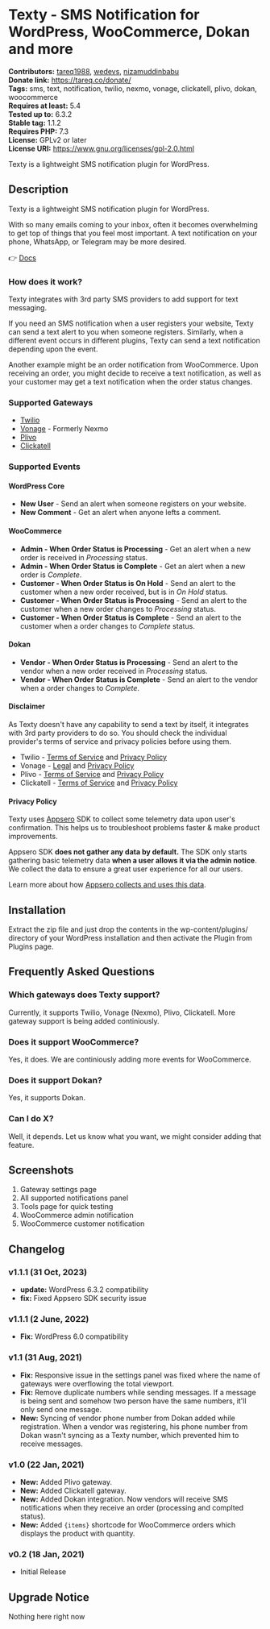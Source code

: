 # Texty - SMS Notification for WordPress, WooCommerce, Dokan and more #
**Contributors:** [tareq1988](https://profiles.wordpress.org/tareq1988/), [wedevs](https://profiles.wordpress.org/wedevs/), [nizamuddinbabu](https://profiles.wordpress.org/nizamuddinbabu/)  
**Donate link:** https://tareq.co/donate/  
**Tags:** sms, text, notification, twilio, nexmo, vonage, clickatell, plivo, dokan, woocommerce  
**Requires at least:** 5.4  
**Tested up to:** 6.3.2  
**Stable tag:** 1.1.2  
**Requires PHP:** 7.3  
**License:** GPLv2 or later  
**License URI:** https://www.gnu.org/licenses/gpl-2.0.html  

Texty is a lightweight SMS notification plugin for WordPress.

## Description ##

Texty is a lightweight SMS notification plugin for WordPress. 

With so many emails coming to your inbox, often it becomes overwhelming to get top of things that you feel most important. A text notification on your phone, WhatsApp, or Telegram may be more desired.

👉 [Docs](https://github.com/weDevsOfficial/texty/wiki)

### How does it work?

Texty integrates with 3rd party SMS providers to add support for text messaging.

If you need an SMS notification when a user registers your website, Texty can send a text alert to you when someone registers. Similarly, when a different event occurs in different plugins, Texty can send a text notification depending upon the event. 

Another example might be an order notification from WooCommerce. Upon receiving an order, you might decide to receive a text notification, as well as your customer may get a text notification when the order status changes.

### Supported Gateways

- [Twilio](https://twilio.com)
- [Vonage](https://vonage.com/communications-apis/) - Formerly Nexmo
- [Plivo](https://www.plivo.com/)
- [Clickatell](https://www.clickatell.com/)

### Supported Events

#### WordPress Core

- **New User** - Send an alert when someone registers on your website.
- **New Comment** - Get an alert when anyone lefts a comment.

#### WooCommerce

- **Admin - When Order Status is Processing** - Get an alert when a new order is received in *Processing* status.
- **Admin - When Order Status is Complete** - Get an alert when a new order is *Complete*.
- **Customer - When Order Status is On Hold** - Send an alert to the customer when a new order received, but is in *On Hold* status.
- **Customer - When Order Status is Processing** - Send an alert to the customer when a new order changes to *Processing* status.
- **Customer - When Order Status is Complete** - Send an alert to the customer when a order changes to *Complete* status.

#### Dokan

- **Vendor - When Order Status is Processing** - Send an alert to the vendor when a new order received in *Processing* status.
- **Vendor - When Order Status is Complete** - Send an alert to the vendor when a order changes to *Complete*.

#### Disclaimer 

As Texty doesn't have any capability to send a text by itself, it integrates with 3rd party providers to do so. You should check the individual provider's terms of service and privacy policies before using them.

- Twilio - [Terms of Service](https://www.twilio.com/legal/tos) and [Privacy Policy](https://www.twilio.com/legal/privacy)
- Vonage - [Legal](https://www.vonage.com/legal/) and [Privacy Policy](https://www.vonage.com/legal/privacy-policy/)
- Plivo - [Terms of Service](https://www.plivo.com/legal/tos/) and [Privacy Policy](https://www.plivo.com/legal/privacy/)
- Clickatell - [Terms of Service](https://www.clickatell.com/legal/master-terms/) and [Privacy Policy](https://www.clickatell.com/legal/general-terms-notices/privacy-notice/)

#### Privacy Policy 
Texty uses [Appsero](https://appsero.com) SDK to collect some telemetry data upon user's confirmation. This helps us to troubleshoot problems faster & make product improvements.

Appsero SDK **does not gather any data by default.** The SDK only starts gathering basic telemetry data **when a user allows it via the admin notice**. We collect the data to ensure a great user experience for all our users. 

Learn more about how [Appsero collects and uses this data](https://appsero.com/privacy-policy/).

## Installation ##

Extract the zip file and just drop the contents in the wp-content/plugins/ directory of your WordPress installation and then activate the Plugin from Plugins page.

## Frequently Asked Questions ##

### Which gateways does Texty support? ###

Currently, it supports Twilio, Vonage (Nexmo), Plivo, Clickatell. More gateway support is being added continiously.

### Does it support WooCommerce? ###

Yes, it does. We are continiously adding more events for WooCommerce.

### Does it support Dokan? ###

Yes, it supports Dokan.

### Can I do X? ###

Well, it depends. Let us know what you want, we might consider adding that feature.


## Screenshots ##

1. Gateway settings page
1. All supported notifications panel
1. Tools page for quick testing
1. WooCommerce admin notification
1. WooCommerce customer notification

## Changelog ##

### v1.1.1 (31 Oct, 2023) ###
- **update:** WordPress 6.3.2 compatibility
- **fix:** Fixed Appsero SDK security issue

### v1.1.1 (2 June, 2022) ###

 - **Fix:** WordPress 6.0 compatibility

### v1.1 (31 Aug, 2021) ###

 - **Fix:** Responsive issue in the settings panel was fixed where the name of gateways were overflowing the total viewport.
 - **Fix:** Remove duplicate numbers while sending messages. If a message is being sent and somehow two person have the same numbers, it'll only send one message.
 - **New:** Syncing of vendor phone number from Dokan added while registration. When a vendor was registering, his phone number from Dokan wasn't syncing as a Texty number, which prevented him to receive messages.

### v1.0 (22 Jan, 2021) ###

- **New:** Added Plivo gateway.
- **New:** Added Clickatell gateway.
- **New:** Added Dokan integration. Now vendors will receive SMS notifications when they receive an order (processing and complted status).
- **New:** Added `{items}` shortcode for WooCommerce orders which displays the product with quantity.

### v0.2 (18 Jan, 2021) ###

- Initial Release

## Upgrade Notice ##

Nothing here right now
